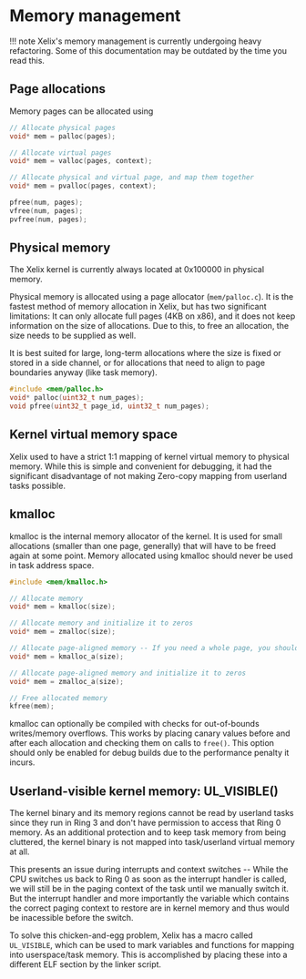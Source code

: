 # Memory management

!!! note
	Xelix's memory management is currently undergoing heavy refactoring. Some of this documentation may be outdated by the time you read this.


## Page allocations

Memory pages can be allocated using

```c
// Allocate physical pages
void* mem = palloc(pages);

// Allocate virtual pages
void* mem = valloc(pages, context);

// Allocate physical and virtual page, and map them together
void* mem = pvalloc(pages, context);

pfree(num, pages);
vfree(num, pages);
pvfree(num, pages);
```

## Physical memory

The Xelix kernel is currently always located at 0x100000 in physical memory.

Physical memory is allocated using a page allocator (`mem/palloc.c`). It is the fastest method of memory allocation in Xelix, but has two significant limitations: It can only allocate full pages (4KB on x86), and it does not keep information on the size of allocations. Due to this, to free an allocation, the size needs to be supplied as well.

It is best suited for large, long-term allocations where the size is fixed or stored in a side channel, or for allocations that need to align to page boundaries anyway (like task memory).

```c
#include <mem/palloc.h>
void* palloc(uint32_t num_pages);
void pfree(uint32_t page_id, uint32_t num_pages);
```

## Kernel virtual memory space

Xelix used to have a strict 1:1 mapping of kernel virtual memory to physical memory. While this is simple and convenient for debugging, it had the significant disadvantage of not making Zero-copy mapping from userland tasks possible.

## kmalloc

kmalloc is the internal memory allocator of the kernel. It is used for small allocations (smaller than one page, generally) that will have to be freed again at some point. Memory allocated using kmalloc should never be used in task address space.

```c
#include <mem/kmalloc.h>

// Allocate memory
void* mem = kmalloc(size);

// Allocate memory and initialize it to zeros
void* mem = zmalloc(size);

// Allocate page-aligned memory -- If you need a whole page, you should use palloc instead
void* mem = kmalloc_a(size);

// Allocate page-aligned memory and initialize it to zeros
void* mem = zmalloc_a(size);

// Free allocated memory
kfree(mem);
```

kmalloc can optionally be compiled with checks for out-of-bounds writes/memory overflows. This works by placing canary values before and after each allocation and checking them on calls to `free()`. This option should only be enabled for debug builds due to the performance penalty it incurs.

## Userland-visible kernel memory: UL_VISIBLE()

The kernel binary and its memory regions cannot be read by userland tasks since they run in Ring 3 and don't have permission to access that Ring 0 memory. As an additional protection and to keep task memory from being cluttered, the kernel binary is not mapped into task/userland virtual memory at all.

This presents an issue during interrupts and context switches -- While the CPU switches us back to Ring 0 as soon as the interrupt handler is called, we will still be in the paging context of the task until we manually switch it. But the interrupt handler and more importantly the variable which contains the correct paging context to restore are in kernel memory and thus would be inacessible before the switch.

To solve this chicken-and-egg problem, Xelix has a macro called `UL_VISIBLE`, which can be used to mark variables and functions for mapping into userspace/task memory. This is accomplished by placing these into a different ELF section by the linker script.
